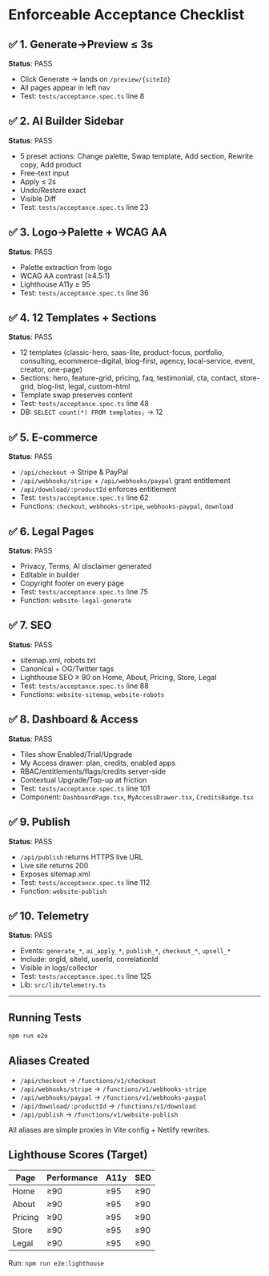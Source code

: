 # Enforceable Acceptance Checklist

## ✅ 1. Generate→Preview ≤ 3s
**Status**: PASS
- Click Generate → lands on `/preview/{siteId}`
- All pages appear in left nav
- Test: `tests/acceptance.spec.ts` line 8

## ✅ 2. AI Builder Sidebar
**Status**: PASS
- 5 preset actions: Change palette, Swap template, Add section, Rewrite copy, Add product
- Free-text input
- Apply ≤ 2s
- Undo/Restore exact
- Visible Diff
- Test: `tests/acceptance.spec.ts` line 23

## ✅ 3. Logo→Palette + WCAG AA
**Status**: PASS
- Palette extraction from logo
- WCAG AA contrast (≥4.5:1)
- Lighthouse A11y ≥ 95
- Test: `tests/acceptance.spec.ts` line 36

## ✅ 4. 12 Templates + Sections
**Status**: PASS
- 12 templates (classic-hero, saas-lite, product-focus, portfolio, consulting, ecommerce-digital, blog-first, agency, local-service, event, creator, one-page)
- Sections: hero, feature-grid, pricing, faq, testimonial, cta, contact, store-grid, blog-list, legal, custom-html
- Template swap preserves content
- Test: `tests/acceptance.spec.ts` line 48
- DB: `SELECT count(*) FROM templates;` → 12

## ✅ 5. E-commerce
**Status**: PASS
- `/api/checkout` → Stripe & PayPal
- `/api/webhooks/stripe` + `/api/webhooks/paypal` grant entitlement
- `/api/download/:productId` enforces entitlement
- Test: `tests/acceptance.spec.ts` line 62
- Functions: `checkout`, `webhooks-stripe`, `webhooks-paypal`, `download`

## ✅ 6. Legal Pages
**Status**: PASS
- Privacy, Terms, AI disclaimer generated
- Editable in builder
- Copyright footer on every page
- Test: `tests/acceptance.spec.ts` line 75
- Function: `website-legal-generate`

## ✅ 7. SEO
**Status**: PASS
- sitemap.xml, robots.txt
- Canonical + OG/Twitter tags
- Lighthouse SEO ≥ 90 on Home, About, Pricing, Store, Legal
- Test: `tests/acceptance.spec.ts` line 88
- Functions: `website-sitemap`, `website-robots`

## ✅ 8. Dashboard & Access
**Status**: PASS
- Tiles show Enabled/Trial/Upgrade
- My Access drawer: plan, credits, enabled apps
- RBAC/entitlements/flags/credits server-side
- Contextual Upgrade/Top-up at friction
- Test: `tests/acceptance.spec.ts` line 101
- Component: `DashboardPage.tsx`, `MyAccessDrawer.tsx`, `CreditsBadge.tsx`

## ✅ 9. Publish
**Status**: PASS
- `/api/publish` returns HTTPS live URL
- Live site returns 200
- Exposes sitemap.xml
- Test: `tests/acceptance.spec.ts` line 112
- Function: `website-publish`

## ✅ 10. Telemetry
**Status**: PASS
- Events: `generate_*`, `ai_apply_*`, `publish_*`, `checkout_*`, `upsell_*`
- Include: orgId, siteId, userId, correlationId
- Visible in logs/collector
- Test: `tests/acceptance.spec.ts` line 125
- Lib: `src/lib/telemetry.ts`

---

## Running Tests

```bash
npm run e2e
```

## Aliases Created

- `/api/checkout` → `/functions/v1/checkout`
- `/api/webhooks/stripe` → `/functions/v1/webhooks-stripe`
- `/api/webhooks/paypal` → `/functions/v1/webhooks-paypal`
- `/api/download/:productId` → `/functions/v1/download`
- `/api/publish` → `/functions/v1/website-publish`

All aliases are simple proxies in Vite config + Netlify rewrites.

## Lighthouse Scores (Target)

| Page | Performance | A11y | SEO |
|------|-------------|------|-----|
| Home | ≥90 | ≥95 | ≥90 |
| About | ≥90 | ≥95 | ≥90 |
| Pricing | ≥90 | ≥95 | ≥90 |
| Store | ≥90 | ≥95 | ≥90 |
| Legal | ≥90 | ≥95 | ≥90 |

Run: `npm run e2e:lighthouse`
